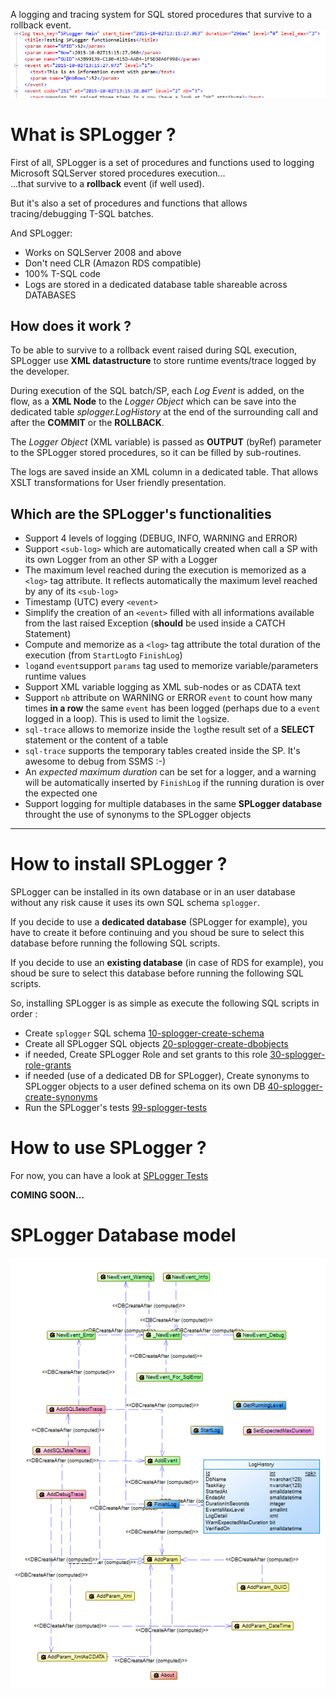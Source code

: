 A logging and tracing system for SQL stored procedures that survive to a rollback event.  
![SPLogger](./splogger-banner.png "SPLogger")
# What is SPLogger ?

First of all, SPLogger is a set of procedures and functions used to logging Microsoft SQLServer stored procedures execution...  
...that survive to a **rollback** event (if well used).  

But it's also a set of procedures and functions that allows tracing/debugging T-SQL batches.  

And SPLogger:
- Works on SQLServer 2008 and above
- Don't need CLR (Amazon RDS compatible)
- 100% T-SQL code
- Logs are stored in a dedicated database table shareable across DATABASES
 

## How does it work ?
To be able to survive to a rollback event raised during SQL execution, SPLogger use **XML datastructure** to store runtime events/trace logged by the developer.  

During execution of the SQL batch/SP, each *Log Event* is added, on the flow, as a **XML Node** to the *Logger Object* which can be save into the dedicated table *splogger.LogHistory* at the end of the surrounding call and after the **COMMIT** or the **ROLLBACK**.    

The *Logger Object* (XML variable) is passed as **OUTPUT** (byRef) parameter to the SPLogger stored procedures, so it can be filled by sub-routines. 

The logs are saved inside an XML column in a dedicated table. That allows XSLT transformations for User friendly presentation. 

## Which are the SPLogger's functionalities
 - Support 4 levels of logging (DEBUG, INFO, WARNING and ERROR)
 - Support `<sub-log>` which are automatically created when call a SP with its own Logger from an other SP with a Logger
 - The maximum level reached during the execution is memorized as a `<log>` tag attribute. It reflects automatically the maximum level reached by any of its `<sub-log>`
 - Timestamp (UTC) every `<event>`
 - Simplify the creation of an `<event>` filled with all informations available from the last raised Exception (**should** be used inside a CATCH Statement)
 - Compute and memorize as a `<log>` tag attribute the total duration of the execution (from `StartLog`to `FinishLog`)
 - `log`and `event`support `params` tag used to memorize variable/parameters runtime values
 - Support XML variable logging as XML sub-nodes or as CDATA text
 - Support `nb` attribute on WARNING or ERROR `event` to count how many times **in a row** the same `event` has been logged (perhaps due to a `event` logged in a loop). This is used to limit the `log`size.
 - `sql-trace` allows to memorize inside the `log`the result set of a **SELECT** statement or the content of a table
 - `sql-trace` supports the temporary tables created inside the SP. It's awesome to debug from SSMS :-)
 - An *expected maximum duration* can be set for a logger, and a warning will be automatically inserted by `FinishLog` if the running duration is over the expected one
 - Support logging for multiple databases in the same **SPLogger database** throught the use of synonyms to the SPLogger objects

***
# How to install SPLogger ?

SPLogger can be installed in its own database or in an user database without any risk cause it uses its own SQL schema `splogger`.  

If you decide to use a **dedicated database** (SPLogger for example), you have to create it before continuing and you shoud be sure to select this database before running the following SQL scripts.  

If you decide to use an **existing database** (in case of RDS for example), you shoud be sure to select this database before running the following SQL scripts.  

So, installing SPLogger is as simple as execute the following SQL scripts in order :
  - Create `splogger` SQL schema [10-splogger-create-schema](./src/10-splogger-create-schema.sql)
  - Create all SPLogger SQL objects [20-splogger-create-dbobjects](./src/20-splogger-create-dbobjects.sql)
  - if needed, Create SPLogger Role and set grants to this role [30-splogger-role-grants](./src/30-splogger-role-grants.sql)
  - if needed (use of a dedicated DB for SPLogger), Create synonyms to SPLogger objects to a user defined schema on its own DB [40-splogger-create-synonyms](./src/40-splogger-create-synonyms.sql)
  - Run the SPLogger's tests [99-splogger-tests](./src/99-splogger-tests.sql)

# How to use SPLogger ?

For now, you can have a look at [SPLogger Tests](./src/99-splogger-tests.sql)

**COMING SOON...**

# SPLogger Database model

![SPLogger Database Model](./splogger-physical-data-model.png "SPLogger Database Model")

